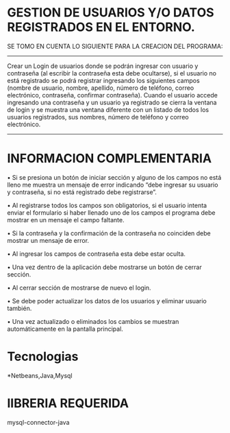 # GESTION DE USUARIOS Y/O DATOS REGISTRADOS EN EL ENTORNO.



SE TOMO EN CUENTA LO SIGUIENTE PARA LA CREACION DEL PROGRAMA:

___________________________________________________________________________________________________________
Crear un Login de usuarios donde se podrán ingresar con usuario y contraseña (al 
escribir la contraseña esta debe ocultarse), si el usuario no está registrado se podrá 
registrar ingresando los siguientes campos (nombre de usuario, nombre, apellido, 
número de teléfono, correo electrónico, contraseña, confirmar contraseña). Cuando 
el usuario accede ingresando una contraseña y un usuario ya registrado se cierra la 
ventana de login y se muestra una ventana diferente con un listado de todos los 
usuarios registrados, sus nombres, número de teléfono y correo electrónico.


____________________________________________________________________________________________________________


# INFORMACION COMPLEMENTARIA
• Si se presiona un botón de iniciar sección y alguno de los campos no está 
lleno me muestra un mensaje de error indicando “debe ingresar su usuario 
y contraseña, si no está registrado debe registrarse”.

• Al registrarse todos los campos son obligatorios, si el usuario intenta enviar 
  el formulario si haber llenado uno de los campos el programa debe mostrar 
  en un mensaje el campo faltante.

• Si la contraseña y la confirmación de la contraseña no coinciden debe 
  mostrar un mensaje de error.

• Al ingresar los campos de contraseña esta debe estar oculta.

• Una vez dentro de la aplicación debe mostrarse un botón de cerrar sección.

• Al cerrar sección de mostrarse de nuevo el login.

• Se debe poder actualizar los datos de los usuarios y eliminar usuario 
  también.

• Una vez actualizado o eliminados los cambios se muestran 
  automáticamente en la pantalla principal.

# Tecnologias
*Netbeans,Java,Mysql

# lIBRERIA REQUERIDA
mysql-connector-java
